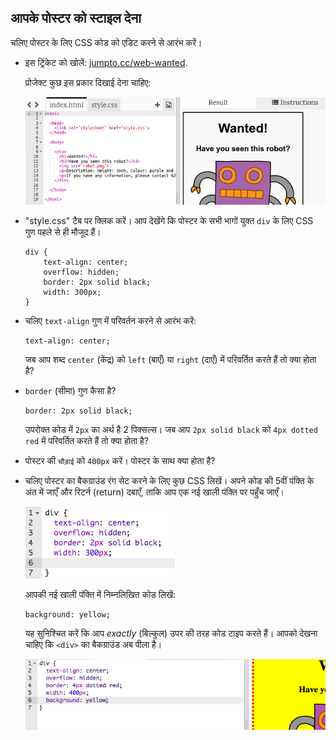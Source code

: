 ## आपके पोस्टर को स्टाइल देना

चलिए पोस्टर के लिए CSS कोड को एडिट करने से आरंभ करें।



+ इस ट्रिंकेट को खोलें: <a target="_blank" href="http://jumpto.cc/web-wanted" target="_blank">jumpto.cc/web-wanted</a>. 

	प्रोजेक्ट कुछ इस प्रकार दिखाई देना चाहिए:
	
	![screenshot](images/wanted-starter.png)

+ "style.css" टैब पर क्लिक करें। आप देखेंगे कि पोस्टर के सभी भागों युक्त `div` के लिए CSS गुण पहले से ही मौजूद हैं।

	```
	div {
		text-align: center;
	    overflow: hidden;
	    border: 2px solid black;
	    width: 300px;
    }	
	```

+ चलिए `text-align` गुण में परिवर्तन करने से आरंभ करें:

	```
	text-align: center;
	```
	
	जब आप शब्द `center` (केंद्र) को `left` (बाएँ) या `right` (दाएँ) में परिवर्तित करते हैं तो क्या होता है?

+ `border` (सीमा) गुण कैसा है?

	```
	border: 2px solid black;
	```

	उपरोक्त कोड में `2px` का अर्थ है 2 पिक्सल्स। जब आप `2px solid black` को `4px dotted red` में परिवर्तित करते हैं तो क्या होता है?

+ पोस्टर की `चौड़ाई` को `400px` करें। पोस्टर के साथ क्या होता है?

+ चलिए पोस्टर का बैकग्राउंड रंग सेट करने के लिए कुछ CSS लिखें। अपने कोड की 5वीं पंक्ति के अंत में जाएँ और रिटर्न (return) दबाएँ, ताकि आप एक नई खाली पंक्ति पर पहुँच जाएँ।

	![screenshot](images/wanted-newline.png)

	आपकी नई खाली पंक्ति में निम्नलिखित कोड लिखें:

	```
	background: yellow;
	```

	यह सुनिश्चित करें कि आप _exactly_ (बिल्कुल) उपर की तरह कोड टाइप करते हैं।  आपको देखना चाहिए कि `<div>` का बैकग्राउंड अब पीला है।

	![screenshot](images/wanted-background.png)

